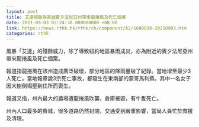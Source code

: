 ```yaml
---
layout: post
title: 艾達殘餘為美國賓夕法尼亞州帶來龍捲風及死亡個案
date: 2021-09-03 03:24:30.000000000 +08:00
link: https://news.rthk.hk/rthk/ch/component/k2/1608838-20210903.htm
categories: rthk
---
```


風暴「艾達」的殘餘威力，除了導致紐約地區暴雨成災，亦為附近的賓夕法尼亞州帶來龍捲風及死亡個案。

報道指龍捲風在該州造成廣泛破壞，部分地區的降雨量破了紀錄。當地增至最少3人死亡，當地報章說3宗死亡事故，都發生在東南部的蒙哥馬利縣，其中一名女子因大樹倒塌壓到住所而喪生。

報道又指，州內最大的農場遭龍捲風吹襲，倉庫被毀，有牛隻死亡。

州內人口最多的費城，很多道路仍然封閉，交通受到嚴重影響，當局人員忙於救援及清理。
